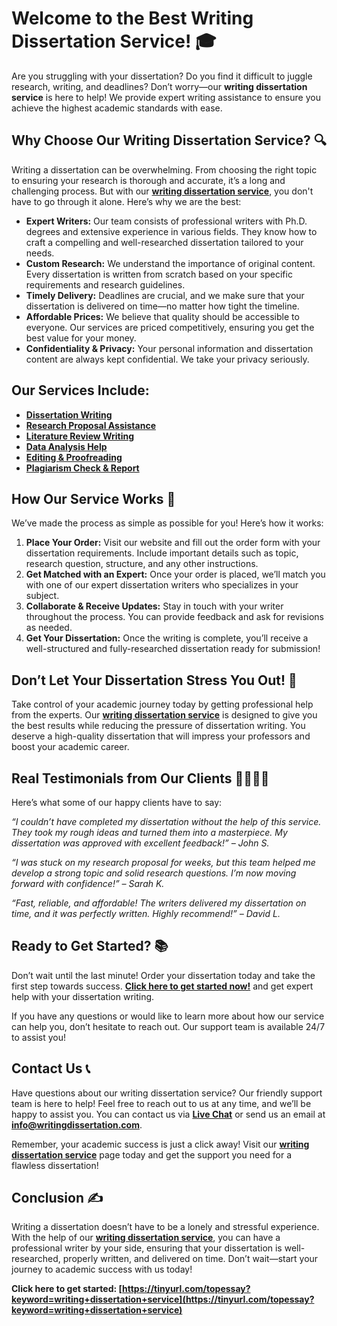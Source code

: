 # Welcome to the Best Writing Dissertation Service! 🎓

Are you struggling with your dissertation? Do you find it difficult to juggle research, writing, and deadlines? Don’t worry—our **writing dissertation service** is here to help! We provide expert writing assistance to ensure you achieve the highest academic standards with ease.

## Why Choose Our Writing Dissertation Service? 🔍

Writing a dissertation can be overwhelming. From choosing the right topic to ensuring your research is thorough and accurate, it’s a long and challenging process. But with our [**writing dissertation service**](https://tinyurl.com/topessay?keyword=writing+dissertation+service), you don't have to go through it alone. Here’s why we are the best:

- **Expert Writers:** Our team consists of professional writers with Ph.D. degrees and extensive experience in various fields. They know how to craft a compelling and well-researched dissertation tailored to your needs.
- **Custom Research:** We understand the importance of original content. Every dissertation is written from scratch based on your specific requirements and research guidelines.
- **Timely Delivery:** Deadlines are crucial, and we make sure that your dissertation is delivered on time—no matter how tight the timeline.
- **Affordable Prices:** We believe that quality should be accessible to everyone. Our services are priced competitively, ensuring you get the best value for your money.
- **Confidentiality & Privacy:** Your personal information and dissertation content are always kept confidential. We take your privacy seriously.

## Our Services Include:

- [**Dissertation Writing**](https://tinyurl.com/topessay?keyword=writing+dissertation+service)
- [**Research Proposal Assistance**](https://tinyurl.com/topessay?keyword=writing+dissertation+service)
- [**Literature Review Writing**](https://tinyurl.com/topessay?keyword=writing+dissertation+service)
- [**Data Analysis Help**](https://tinyurl.com/topessay?keyword=writing+dissertation+service)
- [**Editing & Proofreading**](https://tinyurl.com/topessay?keyword=writing+dissertation+service)
- [**Plagiarism Check & Report**](https://tinyurl.com/topessay?keyword=writing+dissertation+service)

## How Our Service Works 💼

We’ve made the process as simple as possible for you! Here’s how it works:

1. **Place Your Order:** Visit our website and fill out the order form with your dissertation requirements. Include important details such as topic, research question, structure, and any other instructions.
2. **Get Matched with an Expert:** Once your order is placed, we’ll match you with one of our expert dissertation writers who specializes in your subject.
3. **Collaborate & Receive Updates:** Stay in touch with your writer throughout the process. You can provide feedback and ask for revisions as needed.
4. **Get Your Dissertation:** Once the writing is complete, you’ll receive a well-structured and fully-researched dissertation ready for submission!

## Don’t Let Your Dissertation Stress You Out! 🌟

Take control of your academic journey today by getting professional help from the experts. Our [**writing dissertation service**](https://tinyurl.com/topessay?keyword=writing+dissertation+service) is designed to give you the best results while reducing the pressure of dissertation writing. You deserve a high-quality dissertation that will impress your professors and boost your academic career.

## Real Testimonials from Our Clients 👩‍🎓👨‍🎓

Here’s what some of our happy clients have to say:

_“I couldn’t have completed my dissertation without the help of this service. They took my rough ideas and turned them into a masterpiece. My dissertation was approved with excellent feedback!” – John S._

_“I was stuck on my research proposal for weeks, but this team helped me develop a strong topic and solid research questions. I’m now moving forward with confidence!” – Sarah K._

_“Fast, reliable, and affordable! The writers delivered my dissertation on time, and it was perfectly written. Highly recommend!” – David L._

## Ready to Get Started? 📚

Don’t wait until the last minute! Order your dissertation today and take the first step towards success. [**Click here to get started now!**](https://tinyurl.com/topessay?keyword=writing+dissertation+service) and get expert help with your dissertation writing.

If you have any questions or would like to learn more about how our service can help you, don’t hesitate to reach out. Our support team is available 24/7 to assist you!

## Contact Us 📞

Have questions about our writing dissertation service? Our friendly support team is here to help! Feel free to reach out to us at any time, and we’ll be happy to assist you. You can contact us via [**Live Chat**](https://tinyurl.com/topessay?keyword=writing+dissertation+service) or send us an email at [**info@writingdissertation.com**](mailto:info@writingdissertation.com).

Remember, your academic success is just a click away! Visit our [**writing dissertation service**](https://tinyurl.com/topessay?keyword=writing+dissertation+service) page today and get the support you need for a flawless dissertation!

## Conclusion ✍️

Writing a dissertation doesn’t have to be a lonely and stressful experience. With the help of our [**writing dissertation service**](https://tinyurl.com/topessay?keyword=writing+dissertation+service), you can have a professional writer by your side, ensuring that your dissertation is well-researched, properly written, and delivered on time. Don’t wait—start your journey to academic success with us today!

**Click here to get started: [https://tinyurl.com/topessay?keyword=writing+dissertation+service](https://tinyurl.com/topessay?keyword=writing+dissertation+service)**
